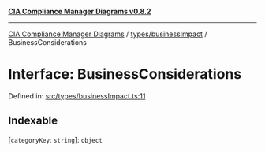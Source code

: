 [**CIA Compliance Manager Diagrams v0.8.2**](../../../README.md)

***

[CIA Compliance Manager Diagrams](../../../modules.md) / [types/businessImpact](../README.md) / BusinessConsiderations

# Interface: BusinessConsiderations

Defined in: [src/types/businessImpact.ts:11](https://github.com/Hack23/cia-compliance-manager/blob/423c5d261c747ade8ca2550e176aa05168b5a31e/src/types/businessImpact.ts#L11)

## Indexable

\[`categoryKey`: `string`\]: `object`
